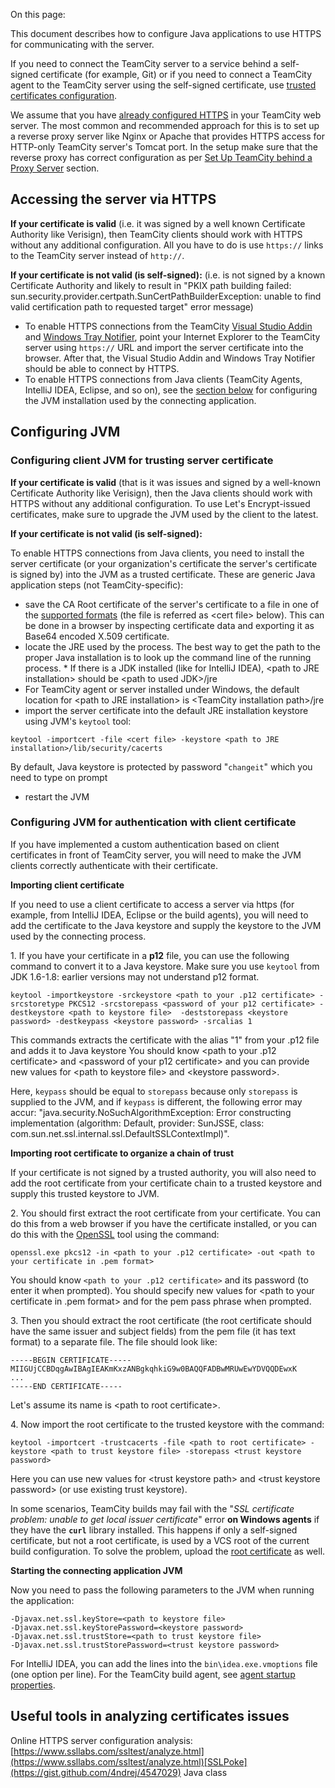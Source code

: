 [//]: # (title: Using HTTPS to access TeamCity server)
[//]: # (auxiliary-id: Using HTTPS to access TeamCity server)

On this page:

<tag-list of="chapter" mode="tree" depth="4"/>

This document describes how to configure Java applications to use HTTPS for communicating with the server.

<note>

If you need to connect the TeamCity server to a service behind a self\-signed certificate (for example, Git) or if you need to connect a TeamCity agent to the TeamCity server using the self\-signed certificate, use [trusted certificates configuration](uploading-ssl-certificates.md).
</note>

We assume that you have [already configured HTTPS](how-to.md#Configure+HTTPS+for+TeamCity+Web+UI) in your TeamCity web server. The most common and recommended approach for this is to set up a reverse proxy server like Nginx or Apache that provides HTTPS access for HTTP\-only TeamCity server's Tomcat port. In the setup make sure that the reverse proxy has correct configuration as per [Set Up TeamCity behind a Proxy Server](how-to.md#Set+Up+TeamCity+behind+a+Proxy+Server) section.

## Accessing the server via HTTPS

__If your certificate is valid__ (i.e. it was signed by a well known Certificate Authority like Verisign), then TeamCity clients should work with HTTPS without any additional configuration. All you have to do is use `https://` links to the TeamCity server instead of `http://`.

__If your certificate is not valid (is self\-signed):__ (i.e. is not signed by a known Certificate Authority and likely to result in "PKIX path building failed: sun.security.provider.certpath.SunCertPathBuilderException: unable to find valid certification path to requested target" error message)
* To enable HTTPS connections from the TeamCity [Visual Studio Addin](visual-studio-addin.md) and [Windows Tray Notifier](windows-tray-notifier.md), point your Internet Explorer to the TeamCity server using `https://` URL and import the server certificate into the browser. After that, the Visual Studio Addin and Windows Tray Notifier should be able to connect by HTTPS.
* To enable HTTPS connections from Java clients (TeamCity Agents, IntelliJ IDEA, Eclipse, and so on), see the [section below](#Configuring+JVM) for configuring the JVM installation used by the connecting application.

## Configuring JVM

### Configuring client JVM for trusting server certificate

__If your certificate is valid__ (that is it was issues and signed by a well-known Certificate Authority like Verisign), then the Java clients should work with HTTPS without any additional configuration. To use Let's Encrypt\-issued certificates, make sure to upgrade the JVM used by the client to the latest.

__If your certificate is not valid (is self\-signed):__

To enable HTTPS connections from Java clients, you need to install the server certificate (or your organization's certificate the server's certificate is signed by) into the JVM as a trusted certificate. These are generic Java application steps (not TeamCity\-specific):
* save the CA Root certificate of the server's certificate to a file in one of the [supported formats](https://docs.oracle.com/javase/8/docs/technotes/tools/unix/keytool.html#keytool_option_importcert) (the file is referred as &lt;cert file&gt; below). This can be done in a browser by inspecting certificate data and exporting it as Base64 encoded X.509 certificate.
* locate the JRE used by the process. The best way to get the path to the proper Java installation is to look up the command line of the running process. * If there is a JDK installed (like for IntelliJ IDEA), &lt;path to JRE installation&gt; should be &lt;path to used JDK&gt;/jre
 * For TeamCity agent or server installed under Windows, the default location for &lt;path to JRE installation&gt; is &lt;TeamCity installation path&gt;/jre
* import the server certificate into the default JRE installation keystore using JVM's `keytool` tool:


```Plain Text
keytool -importcert -file <cert file> -keystore <path to JRE installation>/lib/security/cacerts
```



By default, Java keystore is protected by password "`changeit`" which you need to type on prompt

* restart the JVM
### Configuring JVM for authentication with client certificate

If you have implemented a custom authentication based on client certificates in front of TeamCity server, you will need to make the JVM clients correctly authenticate with their certificate.

__Importing client certificate__

If you need to use a client certificate to access a server via https (for example, from IntelliJ IDEA, Eclipse or the build agents), you will need to add the certificate to the Java keystore and supply the keystore to the JVM used by the connecting process.

1\. If you have your certificate in a __p12__ file, you can use the following command to convert it to a Java keystore. Make sure you use `keytool` from JDK 1.6\-1.8: earlier versions may not understand p12 format.

```Plain Text
keytool -importkeystore -srckeystore <path to your .p12 certificate> -srcstoretype PKCS12 -srcstorepass <password of your p12 certificate> -destkeystore <path to keystore file>  -deststorepass <keystore password> -destkeypass <keystore password> -srcalias 1
```


This commands extracts the certificate with the alias "1" from your .p12 file and adds it to Java keystore You should know &lt;path to your .p12 certificate&gt; and &lt;password of your p12 certificate&gt; and you can provide new values for &lt;path to keystore file&gt; and &lt;keystore password&gt;.

Here, `keypass` should be equal to `storepass` because only `storepass` is supplied to the JVM, and if `keypass` is different, the following error may accur: "java.security.NoSuchAlgorithmException: Error constructing implementation (algorithm: Default, provider: SunJSSE, class: com.sun.net.ssl.internal.ssl.DefaultSSLContextImpl)".

__Importing root certificate to organize a chain of trust__

If your certificate is not signed by a trusted authority, you will also need to add the root certificate from your certificate chain to a trusted keystore and supply this trusted keystore to JVM.

2\. You should first extract the root certificate from your certificate. You can do this from a web browser if you have the certificate installed, or you can do this with the [OpenSSL](http://openssl.org/) tool using the command:


```Plain Text
openssl.exe pkcs12 -in <path to your .p12 certificate> -out <path to your certificate in .pem format>

```

You should know `<path to your .p12 certificate>` and its password (to enter it when prompted). You should specify new values for &lt;path to your certificate in .pem format&gt; and for the pem pass phrase when prompted.

3\. Then you should extract the root certificate (the root certificate should have the same issuer and subject fields) from the pem file (it has text format) to a separate file. The file should look like:


```Plain Text
-----BEGIN CERTIFICATE-----
MIIGUjCCBDqgAwIBAgIEAKmKxzANBgkqhkiG9w0BAQQFADBwMRUwEwYDVQQDEwxK
...
-----END CERTIFICATE-----

```



Let's assume its name is &lt;path to root certificate&gt;.

4\. Now import the root certificate to the trusted keystore with the command:


```Plain Text
keytool -importcert -trustcacerts -file <path to root certificate> -keystore <path to trust keystore file> -storepass <trust keystore password>
```

Here you can use new values for &lt;trust keystore path&gt; and &lt;trust keystore password&gt; (or use existing trust keystore).

<note>

In some scenarios, TeamCity builds may fail with the "_SSL certificate problem: unable to get local issuer certificate_" error __on Windows agents__ if they have the __`curl`__ library installed. This happens if only a self-signed certificate, but not a root certificate, is used by a VCS root of the current build configuration. To solve the problem, upload the [root certificate](#Configuring+JVM+for+authentication+with+client+certificate) as well.

</note>

__Starting the connecting application JVM__

Now you need to pass the following parameters to the JVM when running the application:


```Plain Text
-Djavax.net.ssl.keyStore=<path to keystore file>
-Djavax.net.ssl.keyStorePassword=<keystore password>
-Djavax.net.ssl.trustStore=<path to trust keystore file>
-Djavax.net.ssl.trustStorePassword=<trust keystore password>
```

For IntelliJ IDEA, you can add the lines into the `bin\idea.exe.vmoptions` file (one option per line). For the TeamCity build agent, see [agent startup properties](configuring-build-agent-startup-properties.md).

 

## Useful tools in analyzing certificates issues

Online HTTPS server configuration analysis: [https://www.ssllabs.com/ssltest/analyze.html](https://www.ssllabs.com/ssltest/analyze.html)[SSLPoke](https://gist.github.com/4ndrej/4547029) Java class

 

